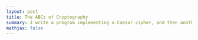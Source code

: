 ```yaml
---
layout: post
title: The ABCs of Cryptography
summary: I write a program implementing a Caesar cipher, and then another to break it.
mathjax: false
---
```

